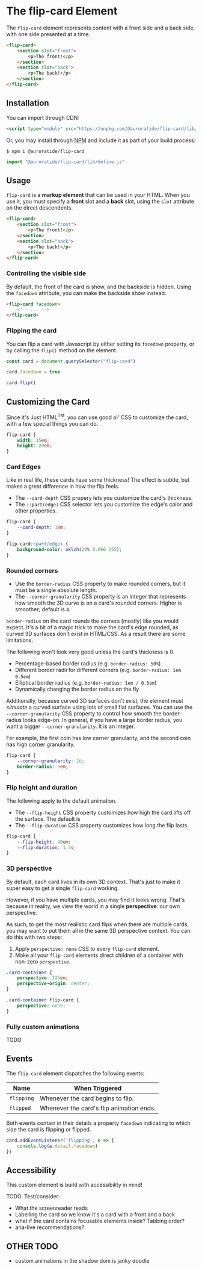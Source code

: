 # The flip-card Element

<p hidden><strong><a href="https://auroratide.github.io/web-components/flip-card">View this page with live demos!</a></strong></p>

The `flip-card` element represents content with a front side and a back side, with one side presented at a time.

<!--DEMO
<wc-demo class="flip-card-demo">
	<flip-card class="default">
		<section slot="front">
			<p>The front!</p>
		</section>
		<section slot="back">
			<p>The back!</p>
		</section>
	</flip-card>
	<div slot="actions">
		<button>Flip!</button>
	</div>
</wc-demo>
/DEMO-->

```html
<flip-card>
	<section slot="front">
		<p>The front!</p>
	</section>
	<section slot="back">
		<p>The back!</p>
	</section>
</flip-card>
```


## Installation

You can import through CDN:

```html
<script type="module" src="https://unpkg.com/@auroratide/flip-card/lib/define.js"></script>
```

Or, you may install through [NPM](https://www.npmjs.com/package/@auroratide/flip-card) and include it as part of your build process:

```
$ npm i @auroratide/flip-card
```

```javascript
import "@auroratide/flip-card/lib/define.js"
```


## Usage

`flip-card` is a **markup element** that can be used in your HTML. When you use it, you must specify a **front** slot and a **back** slot, using the `slot` attribute on the direct descendents.

```html
<flip-card>
	<section slot="front">
		<p>The front!</p>
	</section>
	<section slot="back">
		<p>The back!</p>
	</section>
</flip-card>
```

### Controlling the visible side

By default, the front of the card is show, and the backside is hidden. Using the `facedown` attribute, you can make the backside show instead.

<!--DEMO
<wc-demo class="flip-card-demo">
	<flip-card class="default" facedown>
		<section slot="front">
			<p>The front!</p>
		</section>
		<section slot="back">
			<p>The back!</p>
		</section>
	</flip-card>
	<div slot="actions">
		<button>Flip!</button>
	</div>
</wc-demo>
/DEMO-->

```html
<flip-card facedown>
	<!-- ... -->
</flip-card>
```

### Flipping the card

You can flip a card with Javascript by either setting its `facedown` property, or by calling the `flip()` method on the element.

```js
const card = document.querySelector("flip-card")

card.facedown = true

card.flip()
```

## Customizing the Card

Since it's Just HTML<sup>TM</sup>, you can use good ol' CSS to customize the card, with a few special things you can do.

```css
flip-card {
	width: 15em;
	height: 20em;
}
```

### Card Edges

Like in real life, these cards have some thickness! The effect is subtle, but makes a great difference in how the flip feels.

* The `--card-depth` CSS propery lets you customize the card's thickness.
* The `::part(edge)` CSS selector lets you customize the edge's color and other properties.

<!--DEMO
<wc-demo class="flip-card-demo">
	<flip-card class="coin">
		<section slot="front">
			<p>Heads</p>
		</section>
		<section slot="back">
			<p>Tails</p>
		</section>
	</flip-card>
	<div slot="actions">
		<button>Flip!</button>
	</div>
</wc-demo>
/DEMO-->

```css
flip-card {
	--card-depth: 1em;
}

flip-card::part(edge) {
	background-color: oklch(20% 0.066 255);
}
```

### Rounded corners

* Use the `border-radius` CSS property to make rounded corners, but it must be a single absolute length.
* The `--corner-granularity` CSS property is an integer that represents how smooth the 3D curve is on a card's rounded corners. Higher is smoother; default is `4`.

`border-radius` on the card rounds the corners (mostly) like you would expect. It's a bit of a magic trick to make the card's edge rounded, as curved 3D surfaces don't exist in HTML/CSS. As a result there are some limitations.

The following won't look very good unless the card's thickness is 0.

* Percentage-based border radius (e.g. `border-radius: 50%`)
* Different border radii for different corners (e.g. `border-radius: 1em 0.5em`)
* Elliptical border radius (e.g. `border-radius: 1em / 0.5em`)
* Dynamically changing the border radius on the fly

Additionally, because curved 3D surfaces don't exist, the element must _simulate_ a curved surface using lots of small flat surfaces. You can use the `--corner-granularity` CSS property to control how smooth the border-radius looks edge-on. In general, if you have a large border radius, you want a bigger `--corner-granularity`. It is an integer.

For example, the first coin has low corner granularity, and the second coin has high corner granularity.

<!--DEMO
<wc-demo class="flip-card-demo">
	<div class="card-container" style="--flip-duration: 2s;">
		<flip-card class="coin" style="--corner-granularity: 3;">
			<section slot="front">
				<p>Front</p>
			</section>
			<section slot="back">
				<p>Back</p>
			</section>
		</flip-card>
		<flip-card class="coin" style="--corner-granularity: 16;">
			<section slot="front">
				<p>Front</p>
			</section>
			<section slot="back">
				<p>Back</p>
			</section>
		</flip-card>
	</div>
	<div slot="actions">
		<button>Flip!</button>
	</div>
</wc-demo>
/DEMO-->

```css
flip-card {
	--corner-granularity: 16;
	border-radius: 5em;
}
```

### Flip height and duration

The following apply to the default animation.

* The `--flip-height` CSS property customizes how high the card lifts off the surface. The default is 
* The `--flip-duration` CSS property customizes how long the flip lasts.

<!--DEMO
<wc-demo class="flip-card-demo">
	<flip-card class="default long-and-high">
		<section slot="front">
			<p>Front</p>
		</section>
		<section slot="back">
			<p>Back</p>
		</section>
	</flip-card>
	<div slot="actions">
		<button>Flip!</button>
	</div>
</wc-demo>
/DEMO-->

```css
flip-card {
	--flip-height: 40em;
	--flip-duration: 1.5s;
}
```

### 3D perspective

By default, each card lives in its own 3D context. That's just to make it super easy to get a single `flip-card` working.

However, if you have multiple cards, you may find it looks wrong. That's because in reality, we view the world in a single **perspective**: our own perspective.

As such, to get the most realistic card flips when there are multiple cards, you may want to put them all in the same 3D perspective context. You can do this with two steps:

1. Apply `perspective: none` CSS to every `flip-card` element.
2. Make all your `flip-card` elements direct children of a container with non-zero `perspective`.

<!--DEMO
<wc-demo class="flip-card-demo">
	<div class="card-container">
		<flip-card class="default">
			<section slot="front">
				<p>Front</p>
			</section>
			<section slot="back">
				<p>Back</p>
			</section>
		</flip-card>
		<flip-card class="default">
			<section slot="front">
				<p>Front</p>
			</section>
			<section slot="back">
				<p>Back</p>
			</section>
		</flip-card>
		<flip-card class="default">
			<section slot="front">
				<p>Front</p>
			</section>
			<section slot="back">
				<p>Back</p>
			</section>
		</flip-card>
		<flip-card class="default">
			<section slot="front">
				<p>Front</p>
			</section>
			<section slot="back">
				<p>Back</p>
			</section>
		</flip-card>
	</div>
	<div slot="actions">
		<button>Flip!</button>
	</div>
</wc-demo>
/DEMO-->

```css
.card-container {
	perspective: 125em;
	perspective-origin: center;
}

.card-container flip-card {
	perspective: none;
}
```

### Fully custom animations

TODO

## Events

The `flip-card` element dispatches the following events:

| Name | When Triggered |
| ------------- | ------------- |
| `flipping` | Whenever the card begins to flip. |
| `flipped` | Whenever the card's flip animation ends. |

Both events contain in their details a property `facedown` indicating to which side the card is flipping or flipped.

```js
card.addEventListener('flipping', e => {
	console.log(e.detail.facedown)
})
```

## Accessibility

This custom element is build with accessibility in mind!

TODO. Test/consider:

* What the screenreader reads
* Labelling the card so we know it's a card with a front and a back
* what if the card contains focusable elements inside? Tabbing order?
* aria-live recommendations?

## OTHER TODO

* custom animations in the shadow dom is janky doodle
